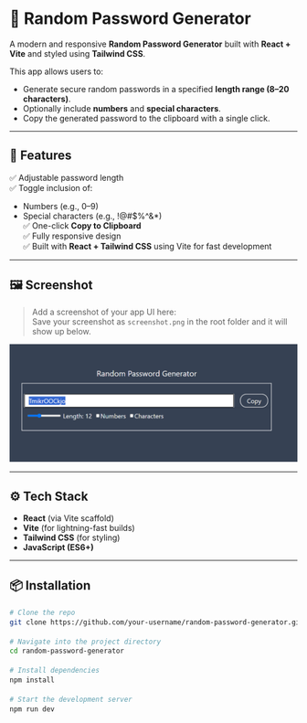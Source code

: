 # 🔐 Random Password Generator

A modern and responsive **Random Password Generator** built with **React + Vite** and styled using **Tailwind CSS**.

This app allows users to:

- Generate secure random passwords in a specified **length range (8–20 characters)**.
- Optionally include **numbers** and **special characters**.
- Copy the generated password to the clipboard with a single click.

---

## 🚀 Features

✅ Adjustable password length  
✅ Toggle inclusion of:

- Numbers (e.g., 0–9)
- Special characters (e.g., !@#$%^&\*)  
  ✅ One-click **Copy to Clipboard**  
  ✅ Fully responsive design  
  ✅ Built with **React + Tailwind CSS** using Vite for fast development

---

## 🖼️ Screenshot

> Add a screenshot of your app UI here:  
> Save your screenshot as `screenshot.png` in the root folder and it will show up below.

![App Screenshot](./public/image.png)

---

## ⚙️ Tech Stack

- **React** (via Vite scaffold)
- **Vite** (for lightning-fast builds)
- **Tailwind CSS** (for styling)
- **JavaScript (ES6+)**

---

## 📦 Installation

```bash
# Clone the repo
git clone https://github.com/your-username/random-password-generator.git

# Navigate into the project directory
cd random-password-generator

# Install dependencies
npm install

# Start the development server
npm run dev
```
